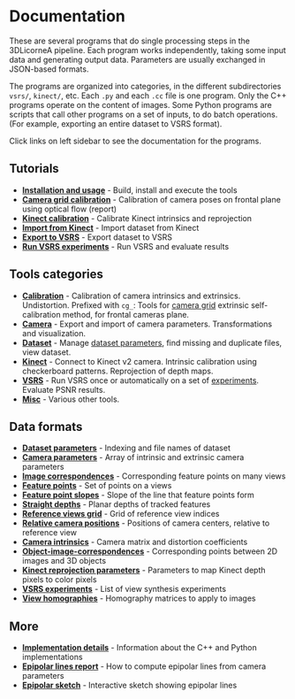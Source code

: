 # Documentation

These are several programs that do single processing steps in the 3DLicorneA pipeline. Each program works independently, taking some input data and generating output data. Parameters are usually exchanged in JSON-based formats.

The programs are organized into categories, in the different subdirectories `vsrs/`, `kinect/`, etc. Each `.py` and each `.cc` file is one program. Only the C++ programs operate on the content of images. Some Python programs are scripts that call other programs on a set of inputs, to do batch operations. (For example, exporting an entire dataset to VSRS format).

Click links on left sidebar to see the documentation for the programs.

## Tutorials

- [**Installation and usage**](installation.html) - Build, install and execute the tools
- [**Camera grid calibration**](cg.pdf) - Calibration of camera poses on frontal plane using optical flow (report)
- [**Kinect calibration**](tutorial/calibrate_kinect.html) - Calibrate Kinect intrinsics and reprojection
- [**Import from Kinect**](tutorial/import_from_kinect.html) - Import dataset from Kinect
- [**Export to VSRS**](tutorial/export_to_vsrs.html) - Export dataset to VSRS
- [**Run VSRS experiments**](tutorial/vsrs_experiments.html) - Run VSRS and evaluate results

## Tools categories
- **[Calibration](#calibration)** -
Calibration of camera intrinsics and extrinsics. Undistortion. Prefixed with `cg_`: Tools for [camera grid](cg.pdf) extrinsic self-calibration method, for frontal cameras plane.
- **[Camera](#camera)** -
Export and import of camera parameters. Transformations and visualization.
- **[Dataset](#dataset)** -
Manage [dataset parameters](data/dataset.html), find missing and duplicate files, view dataset.
- **[Kinect](#kinect)** -
Connect to Kinect v2 camera. Intrinsic calibration using checkerboard patterns. Reprojection of depth maps.
- **[VSRS](#vsrs)** -
Run VSRS once or automatically on a set of [experiments](data/experiments.html). Evaluate PSNR results.
- **[Misc](#misc)** -
Various other tools.

## Data formats

- [**Dataset parameters**](data/dataset.html) - Indexing and file names of dataset
- [**Camera parameters**](data/cameras.html) - Array of intrinsic and extrinsic camera parameters
- [**Image correspondences**](data/image_correspondences.html) - Corresponding feature points on many views
- [**Feature points**](data/feature_points.html) - Set of points on a views
- [**Feature point slopes**](data/feature_slopes.html) - Slope of the line that feature points form
- [**Straight depths**](data/straight_depths.html) - Planar depths of tracked features
- [**Reference views grid**](data/references_grid.html) - Grid of reference view indices
- [**Relative camera positions**](data/relative_camera_positions.html) - Positions of camera centers, relative to reference view
- [**Camera intrinsics**](data/intrinsics.html) - Camera matrix and distortion coefficients
- [**Object-image-correspondences**](data/obj_img_cors.html) - Corresponding points between 2D images and 3D objects
- [**Kinect reprojection parameters**](data/reprojection.html) - Parameters to map Kinect depth pixels to color pixels
- [**VSRS experiments**](data/experiments.html) - List of view synthesis experiments
- [**View homographies**](data/view_homography.html) - Homography matrices to apply to images

## More
- [**Implementation details**](implementation.html) - Information about the C++ and Python implementations
- [**Epipolar lines report**](epipolar.pdf) - How to compute epipolar lines from camera parameters
- [**Epipolar sketch**](epipolar_sketch/index.html) - Interactive sketch showing epipolar lines

